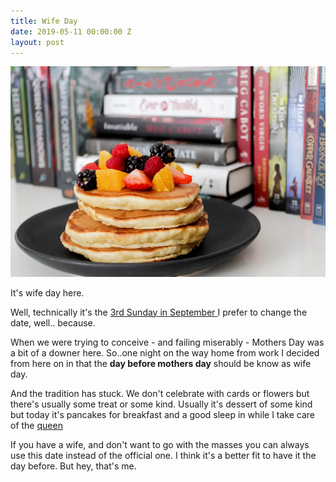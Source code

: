```yaml
---
title: Wife Day
date: 2019-05-11 00:00:00 Z
layout: post
---
```


![pancakes](/images/berries-blackberries-books-1024252.webp)

It's wife day here. 

Well, technically it's the [3rd Sunday in September ](https://nationaldaycalendar.com/wife-appreciation-day-third-sunday-in-september/) I prefer to change the date, well.. because. 

When we were trying to conceive - and failing miserably - Mothers Day was a bit of a downer here. So..one night on the way home from work I decided from here on in that the **day before mothers day** should be know as wife day. 

And the tradition has stuck. We don't celebrate with cards or flowers but there's usually some treat or some kind. Usually it's dessert of some kind but today it's pancakes for breakfast and a good sleep in while I take care of the [queen](https://jim.am/shes-here/)

If you have a wife, and don't want to go with the masses you can always use this date instead of the official one. I think it's a better fit to have it the day before. But hey, that's me. 